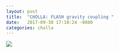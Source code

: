 ```yaml
---
layout: post
title:  "CHOLLA: FLASH gravity coupling "
date:   2017-09-30 17:10:24 -0800
categories: cholla
---
```



<img src="{{ site.url }}assets/images/self_gravity_FLASH.png">
